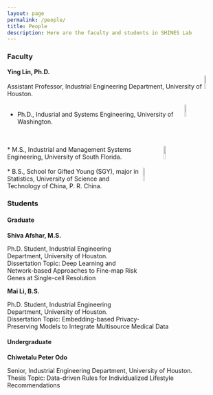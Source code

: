 ```yaml
---
layout: page
permalink: /people/
title: People
description: Here are the faculty and students in SHINES Lab
---
```


### **Faculty**

**Ying Lin, Ph.D.**          
<img src="{{site.baseurl}}/assets/img/UH.png" align="right" width="9%" height="9%">         
Assistant Professor, Industrial Engineering Department, University of Houston.
<br>
<br>
<img src="{{site.baseurl}}/assets/img/UW.jpg" align="right" width="8.5%" height="8.5%">
* Ph.D., Indusrial and Systems Engineering, University of Washington. 
<br>
<br>
<img src="{{site.baseurl}}/assets/img/USF.png" align="right" width="9%" height="9%">
* M.S., Industrial and Management Systems Engineering, University of South Florida. 
<br>
<br>
<img src="{{site.baseurl}}/assets/img/USTC.png" align="right" width="9%" height="9%">
* B.S., School for Gifted Young (SGY), major in Statistics, University of Science and Technology of China, P. R. China. 
<br>


### **Students**

#### **Graduate**

<!--- <img src="{{site.baseurl}}/assets/img/IE_Shiva_Afshar_2019_1_WEB.jpg" align="right" width="13%" height="13%"> -->
**Shiva Afshar, M.S.**


Ph.D. Student, Industrial Engineering Department, University of Houston.    
Dissertation Topic: Deep Learning and Network-based Approaches to Fine-map Risk Genes at Single-cell Resolution
           
                  


**Mai Li, B.S.**

Ph.D. Student, Industrial Engineering Department, University of Houston.        
Dissertation Topic: Embedding-based Privacy-Preserving Models to Integrate Multisource Medical Data



#### **Undergraduate**
**Chiwetalu Peter Odo**

Senior, Industrial Engineering Department, University of Houston.        
Thesis Topic: Data-driven Rules for Individualized Lifestyle Recommendations
